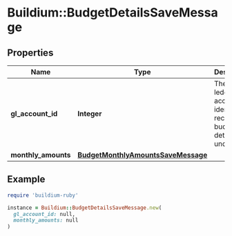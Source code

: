 # Buildium::BudgetDetailsSaveMessage

## Properties

| Name | Type | Description | Notes |
| ---- | ---- | ----------- | ----- |
| **gl_account_id** | **Integer** | The general ledger account identifier to record the budget details under. |  |
| **monthly_amounts** | [**BudgetMonthlyAmountsSaveMessage**](BudgetMonthlyAmountsSaveMessage.md) |  |  |

## Example

```ruby
require 'buildium-ruby'

instance = Buildium::BudgetDetailsSaveMessage.new(
  gl_account_id: null,
  monthly_amounts: null
)
```


